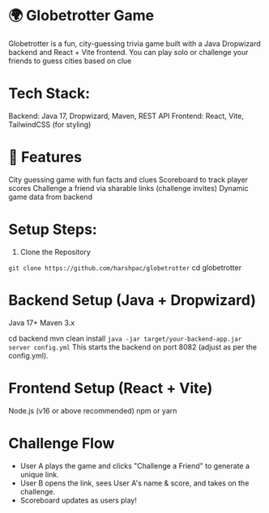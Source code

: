 # 🌍 Globetrotter Game
Globetrotter is a fun, city-guessing trivia game built with a Java Dropwizard backend and React + Vite frontend. You can play solo or challenge your friends to guess cities based on clue

# Tech Stack:
Backend: Java 17, Dropwizard, Maven, REST API
Frontend: React, Vite, TailwindCSS (for styling)

# 🚀 Features
City guessing game with fun facts and clues
Scoreboard to track player scores
Challenge a friend via sharable links (challenge invites)
Dynamic game data from backend


# Setup Steps:
1. Clone the Repository

`git clone https://github.com/harshpac/globetrotter`
cd globetrotter


# Backend Setup (Java + Dropwizard)
Java 17+
Maven 3.x

cd backend
mvn clean install
`java -jar target/your-backend-app.jar server config.yml`
This starts the backend on port 8082 (adjust as per the config.yml).

# Frontend Setup (React + Vite)
Node.js (v16 or above recommended)
npm or yarn

# Challenge Flow
- User A plays the game and clicks "Challenge a Friend" to generate a unique link.
- User B opens the link, sees User A's name & score, and takes on the challenge.
- Scoreboard updates as users play!
